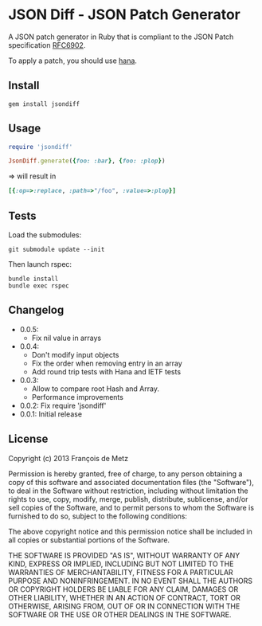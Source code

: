 # JSON Diff - JSON Patch Generator

A JSON patch generator in Ruby that is compliant to the JSON Patch specification [RFC6902](http://www.rfc-editor.org/rfc/rfc6902.txt).

To apply a patch, you should use [hana](https://github.com/tenderlove/hana).

## Install

    gem install jsondiff

## Usage

```ruby
require 'jsondiff'

JsonDiff.generate({foo: :bar}, {foo: :plop})
```
=> will result in

```ruby
[{:op=>:replace, :path=>"/foo", :value=>:plop}]
```

## Tests

Load the submodules:

    git submodule update --init

Then launch rspec:

    bundle install
    bundle exec rspec

## Changelog

- 0.0.5:
  - Fix nil value in arrays
- 0.0.4:
  - Don't modify input objects
  - Fix the order when removing entry in an array
  - Add round trip tests with Hana and IETF tests
- 0.0.3:
  - Allow to compare root Hash and Array.
  - Performance improvements
- 0.0.2: Fix require 'jsondiff'
- 0.0.1: Initial release

## License

Copyright (c) 2013 François de Metz

Permission is hereby granted, free of charge, to any person obtaining a copy of this software and associated documentation files (the "Software"), to deal in the Software without restriction, including without limitation the rights to use, copy, modify, merge, publish, distribute, sublicense, and/or sell copies of the Software, and to permit persons to whom the Software is furnished to do so, subject to the following conditions:

The above copyright notice and this permission notice shall be included in all copies or substantial portions of the Software.

THE SOFTWARE IS PROVIDED "AS IS", WITHOUT WARRANTY OF ANY KIND, EXPRESS OR IMPLIED, INCLUDING BUT NOT LIMITED TO THE WARRANTIES OF MERCHANTABILITY, FITNESS FOR A PARTICULAR PURPOSE AND NONINFRINGEMENT. IN NO EVENT SHALL THE AUTHORS OR COPYRIGHT HOLDERS BE LIABLE FOR ANY CLAIM, DAMAGES OR OTHER LIABILITY, WHETHER IN AN ACTION OF CONTRACT, TORT OR OTHERWISE, ARISING FROM, OUT OF OR IN CONNECTION WITH THE SOFTWARE OR THE USE OR OTHER DEALINGS IN THE SOFTWARE.
